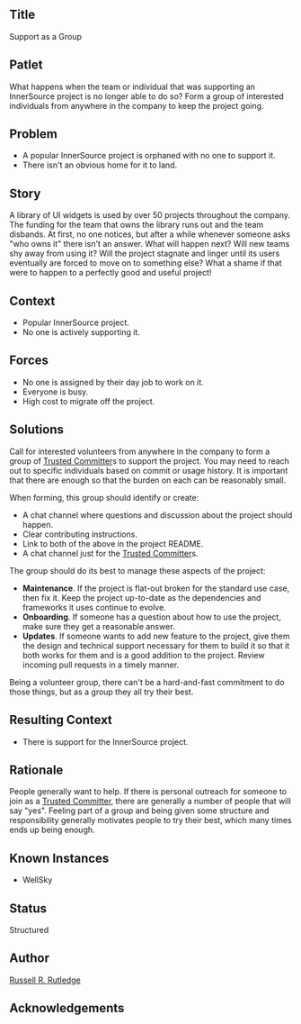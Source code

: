 ## Title

Support as a Group

## Patlet

What happens when the team or individual that was supporting an InnerSource project is no longer able to do so?
Form a group of interested individuals from anywhere in the company to keep the project going.

## Problem

* A popular InnerSource project is orphaned with no one to support it.
* There isn't an obvious home for it to land.

## Story

A library of UI widgets is used by over 50 projects throughout the company.
The funding for the team that owns the library runs out and the team disbands.
At first, no one notices, but after a while whenever someone asks "who owns it" there isn't an answer.
What will happen next?
Will new teams shy away from using it?
Will the project stagnate and linger until its users eventually are forced to move on to something else?
What a shame if that were to happen to a perfectly good and useful project!

## Context

* Popular InnerSource project.
* No one is actively supporting it.

## Forces

* No one is assigned by their day job to work on it.
* Everyone is busy.
* High cost to migrate off the project.

## Solutions

Call for interested volunteers from anywhere in the company to form a group of [Trusted Committer]s to support the project.
You may need to reach out to specific individuals based on commit or usage history.
It is important that there are enough so that the burden on each can be reasonably small.

When forming, this group should identify or create:

* A chat channel where questions and discussion about the project should happen.
* Clear contributing instructions.
* Link to both of the above in the project README.
* A chat channel just for the [Trusted Committer]s.

The group should do its best to manage these aspects of the project:

* **Maintenance**.  If the project is flat-out broken for the standard use case, then fix it.
Keep the project up-to-date as the dependencies and frameworks it uses continue to evolve.
* **Onboarding**.  If someone has a question about how to use the project, make sure they get a reasonable answer.
* **Updates**.  If someone wants to add new feature to the project, give them the design and technical support necessary for them to build it so that it both works for them and is a good addition to the project.
Review incoming pull requests in a timely manner.

Being a volunteer group, there can't be a hard-and-fast commitment to do those things, but as a group they all try their best.

## Resulting Context

* There is support for the InnerSource project.

## Rationale

People generally want to help.
If there is personal outreach for someone to join as a [Trusted Committer], there are generally a number of people that will say "yes".
Feeling part of a group and being given some structure and responsibility generally motivates people to try their best, which many times ends up being enough.

## Known Instances

* WellSky

## Status

Structured

## Author

[Russell R. Rutledge]

## Acknowledgements

[Trusted Committer]: https://patterns.innersourcecommons.org/p/trusted-committer
[Russell R. Rutledge]: https://github.com/rrrutledge
